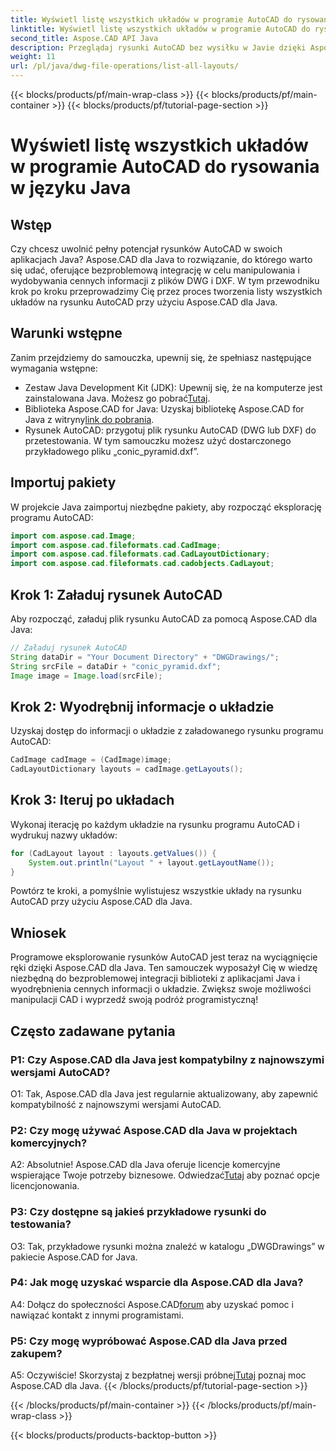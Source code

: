 ```yaml
---
title: Wyświetl listę wszystkich układów w programie AutoCAD do rysowania w języku Java
linktitle: Wyświetl listę wszystkich układów w programie AutoCAD do rysowania w języku Java
second_title: Aspose.CAD API Java
description: Przeglądaj rysunki AutoCAD bez wysiłku w Javie dzięki Aspose.CAD. Wypisz wszystkie układy, wydobądź cenne informacje. Pobierz teraz, aby zapewnić bezproblemową integrację!
weight: 11
url: /pl/java/dwg-file-operations/list-all-layouts/
---
```


{{< blocks/products/pf/main-wrap-class >}}
{{< blocks/products/pf/main-container >}}
{{< blocks/products/pf/tutorial-page-section >}}

# Wyświetl listę wszystkich układów w programie AutoCAD do rysowania w języku Java

## Wstęp

Czy chcesz uwolnić pełny potencjał rysunków AutoCAD w swoich aplikacjach Java? Aspose.CAD dla Java to rozwiązanie, do którego warto się udać, oferujące bezproblemową integrację w celu manipulowania i wydobywania cennych informacji z plików DWG i DXF. W tym przewodniku krok po kroku przeprowadzimy Cię przez proces tworzenia listy wszystkich układów na rysunku AutoCAD przy użyciu Aspose.CAD dla Java.

## Warunki wstępne

Zanim przejdziemy do samouczka, upewnij się, że spełniasz następujące wymagania wstępne:
- Zestaw Java Development Kit (JDK): Upewnij się, że na komputerze jest zainstalowana Java. Możesz go pobrać[Tutaj](https://www.oracle.com/java/technologies/javase-downloads.html).
-  Biblioteka Aspose.CAD for Java: Uzyskaj bibliotekę Aspose.CAD for Java z witryny[link do pobrania](https://releases.aspose.com/cad/java/).
- Rysunek AutoCAD: przygotuj plik rysunku AutoCAD (DWG lub DXF) do przetestowania. W tym samouczku możesz użyć dostarczonego przykładowego pliku „conic_pyramid.dxf”.

## Importuj pakiety

W projekcie Java zaimportuj niezbędne pakiety, aby rozpocząć eksplorację programu AutoCAD:

```java
import com.aspose.cad.Image;
import com.aspose.cad.fileformats.cad.CadImage;
import com.aspose.cad.fileformats.cad.CadLayoutDictionary;
import com.aspose.cad.fileformats.cad.cadobjects.CadLayout;
```

## Krok 1: Załaduj rysunek AutoCAD

Aby rozpocząć, załaduj plik rysunku AutoCAD za pomocą Aspose.CAD dla Java:

```java
// Załaduj rysunek AutoCAD
String dataDir = "Your Document Directory" + "DWGDrawings/";
String srcFile = dataDir + "conic_pyramid.dxf";
Image image = Image.load(srcFile);
```

## Krok 2: Wyodrębnij informacje o układzie

Uzyskaj dostęp do informacji o układzie z załadowanego rysunku programu AutoCAD:

```java
CadImage cadImage = (CadImage)image;
CadLayoutDictionary layouts = cadImage.getLayouts();
```

## Krok 3: Iteruj po układach

Wykonaj iterację po każdym układzie na rysunku programu AutoCAD i wydrukuj nazwy układów:

```java
for (CadLayout layout : layouts.getValues()) {
    System.out.println("Layout " + layout.getLayoutName());
}
```

Powtórz te kroki, a pomyślnie wylistujesz wszystkie układy na rysunku AutoCAD przy użyciu Aspose.CAD dla Java.

## Wniosek

Programowe eksplorowanie rysunków AutoCAD jest teraz na wyciągnięcie ręki dzięki Aspose.CAD dla Java. Ten samouczek wyposażył Cię w wiedzę niezbędną do bezproblemowej integracji biblioteki z aplikacjami Java i wyodrębnienia cennych informacji o układzie. Zwiększ swoje możliwości manipulacji CAD i wyprzedź swoją podróż programistyczną!

## Często zadawane pytania

### P1: Czy Aspose.CAD dla Java jest kompatybilny z najnowszymi wersjami AutoCAD?

O1: Tak, Aspose.CAD dla Java jest regularnie aktualizowany, aby zapewnić kompatybilność z najnowszymi wersjami AutoCAD.

### P2: Czy mogę używać Aspose.CAD dla Java w projektach komercyjnych?

 A2: Absolutnie! Aspose.CAD dla Java oferuje licencje komercyjne wspierające Twoje potrzeby biznesowe. Odwiedzać[Tutaj](https://purchase.aspose.com/buy) aby poznać opcje licencjonowania.

### P3: Czy dostępne są jakieś przykładowe rysunki do testowania?

O3: Tak, przykładowe rysunki można znaleźć w katalogu „DWGDrawings” w pakiecie Aspose.CAD for Java.

### P4: Jak mogę uzyskać wsparcie dla Aspose.CAD dla Java?

 A4: Dołącz do społeczności Aspose.CAD[forum](https://forum.aspose.com/c/cad/19) aby uzyskać pomoc i nawiązać kontakt z innymi programistami.

### P5: Czy mogę wypróbować Aspose.CAD dla Java przed zakupem?

 A5: Oczywiście! Skorzystaj z bezpłatnej wersji próbnej[Tutaj](https://releases.aspose.com/) poznaj moc Aspose.CAD dla Java.
{{< /blocks/products/pf/tutorial-page-section >}}

{{< /blocks/products/pf/main-container >}}
{{< /blocks/products/pf/main-wrap-class >}}

{{< blocks/products/products-backtop-button >}}
